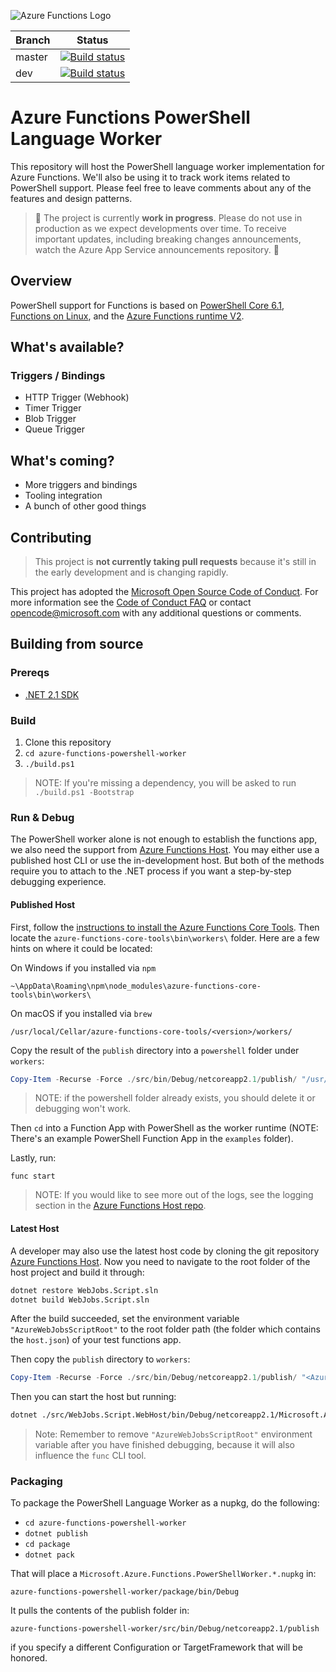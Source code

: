 ![Azure Functions Logo](https://raw.githubusercontent.com/Azure/azure-functions-cli/master/src/Azure.Functions.Cli/npm/assets/azure-functions-logo-color-raster.png)

|Branch|Status|
|---|---|
|master|[![Build status](https://ci.appveyor.com/api/projects/status/5mqrok4j3l89cnvx/branch/master?svg=true)](https://ci.appveyor.com/project/appsvc/azure-functions-powershell-worker?branch=master)|
|dev|[![Build status](https://ci.appveyor.com/api/projects/status/5mqrok4j3l89cnvx/branch/dev?svg=true)](https://ci.appveyor.com/project/appsvc/azure-functions-powershell-worker?branch=dev)|

# Azure Functions PowerShell Language Worker

This repository will host the PowerShell language worker implementation for Azure Functions.
We'll also be using it to track work items related to PowerShell support.
Please feel free to leave comments about any of the features and design patterns.

> 🚧 The project is currently **work in progress**.
Please do not use in production as we expect developments over time.
To receive important updates, including breaking changes announcements,
watch the Azure App Service announcements repository. 🚧

## Overview

PowerShell support for Functions is based on [PowerShell Core 6.1](https://github.com/powershell/powershell),
[Functions on Linux](https://blogs.msdn.microsoft.com/appserviceteam/2017/11/15/functions-on-linux-preview/),
and the [Azure Functions runtime V2](https://docs.microsoft.com/en-us/azure/azure-functions/functions-versions).

## What's available?

### Triggers / Bindings

* HTTP Trigger (Webhook)
* Timer Trigger
* Blob Trigger
* Queue Trigger

## What's coming?

* More triggers and bindings
* Tooling integration
* A bunch of other good things

## Contributing

> This project is **not currently taking pull requests**
because it's still in the early development and is changing rapidly.

This project has adopted the [Microsoft Open Source Code of Conduct](https://opensource.microsoft.com/codeofconduct/).
For more information see the [Code of Conduct FAQ](https://opensource.microsoft.com/codeofconduct/faq/)
or contact [opencode@microsoft.com](mailto:opencode@microsoft.com)
with any additional questions or comments.

## Building from source

### Prereqs

* [.NET 2.1 SDK](https://www.microsoft.com/net/download/visual-studio-sdks)

### Build

1. Clone this repository
2. `cd azure-functions-powershell-worker`
3. `./build.ps1`

> NOTE: If you're missing a dependency,
you will be asked to run `./build.ps1 -Bootstrap`

### Run & Debug

The PowerShell worker alone is not enough to establish the functions app, we also need the support from
[Azure Functions Host](https://github.com/Azure/azure-functions-host).
You may either use a published host CLI or use the in-development host.
But both of the methods require you to attach to the .NET process if you want a step-by-step debugging experience.

#### Published Host

First, follow the [instructions to install the Azure Functions Core Tools](https://github.com/Azure/azure-functions-core-tools#installing).
Then locate the `azure-functions-core-tools\bin\workers\` folder.
Here are a few hints on where it could be located:

On Windows if you installed via `npm`
```
~\AppData\Roaming\npm\node_modules\azure-functions-core-tools\bin\workers\
```
On macOS if you installed via `brew`
```
/usr/local/Cellar/azure-functions-core-tools/<version>/workers/
```

Copy the result of the `publish` directory into a `powershell` folder under `workers`:
```powershell
Copy-Item -Recurse -Force ./src/bin/Debug/netcoreapp2.1/publish/ "/usr/local/Cellar/azure-functions-core-tools/$(func --version)/workers/powershell"
```

> NOTE: if the powershell folder already exists, you should delete it or debugging won't work.

Then `cd` into a Function App with PowerShell as the worker runtime 
(NOTE: There's an example PowerShell Function App in the `examples` folder).

Lastly, run:

```
func start
```

> NOTE: If you would like to see more out of the logs, see the logging section in the
[Azure Functions Host repo](https://github.com/Azure/azure-functions-host/wiki/Authoring-&-Testing-Language-Extensions#logs).

#### Latest Host

A developer may also use the latest host code by cloning the git repository [Azure Functions Host](https://github.com/Azure/azure-functions-host).
Now you need to navigate to the root folder of the host project and build it through:

```sh
dotnet restore WebJobs.Script.sln
dotnet build WebJobs.Script.sln
```

After the build succeeded,
set the environment variable `"AzureWebJobsScriptRoot"`
to the root folder path (the folder which contains the `host.json`)
of your test functions app.

Then copy the `publish` directory to `workers`:
```powershell
Copy-Item -Recurse -Force ./src/bin/Debug/netcoreapp2.1/publish/ "<Azure Functions Host Root>/src/WebJobs.Script.WebHost/bin/Debug/netcoreapp2.1/workers/powershell"
```

Then you can start the host but running:
```sh
dotnet ./src/WebJobs.Script.WebHost/bin/Debug/netcoreapp2.1/Microsoft.Azure.WebJobs.Script.WebHost.dll
```

> Note: Remember to remove `"AzureWebJobsScriptRoot"`
environment variable after you have finished debugging,
because it will also influence the `func` CLI tool.

### Packaging

To package the PowerShell Language Worker as a nupkg, do the following:

* `cd azure-functions-powershell-worker`
* `dotnet publish`
* `cd package`
* `dotnet pack`

That will place a `Microsoft.Azure.Functions.PowerShellWorker.*.nupkg` in:

`azure-functions-powershell-worker/package/bin/Debug`

It pulls the contents of the publish folder in:

`azure-functions-powershell-worker/src/bin/Debug/netcoreapp2.1/publish`

if you specify a different Configuration or TargetFramework that will be honored.
